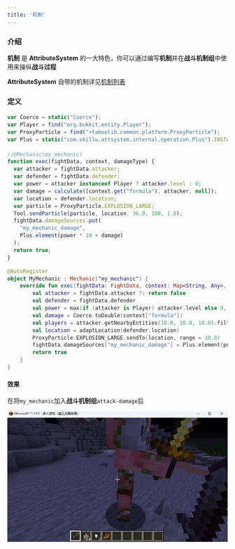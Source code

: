 ```yaml
---
title: '机制'
---
```


### 介绍

**机制** 是 **AttributeSystem** 的一大特色，你可以通过编写**机制**并在**战斗机制组**中使用来操纵**战斗过程**

 **AttributeSystem** 自带的机制详见[机制列表](https://blog.skillw.com/#sort=attsystem&doc=%E6%88%98%E6%96%97%E7%B3%BB%E7%BB%9F/Mechanics.md)

### 定义

```javascript
var Coerce = static("Coerce");
var Player = find("org.bukkit.entity.Player");
var ProxyParticle = find(">taboolib.common.platform.ProxyParticle");
var Plus = static("com.skillw.attsystem.internal.operation.Plus").INSTANCE;

//@Mechanic(my_mechanic)
function exec(fightData, context, damageType) {
  var attacker = fightData.attacker;
  var defender = fightData.defender;
  var power = attacker instanceof Player ? attacker.level : 0;
  var damage = calculate([context.get("formula"), attacker, null]);
  var location = defender.location;
  var particle = ProxyParticle.EXPLOSION_LARGE;
  Tool.sendParticle(particle, location, 36.0, 100, 1.0);
  fightData.damageSources.put(
    "my_mechanic_damage",
    Plus.element(power * 10 + damage)
  );
  return true;
}
```

```kotlin
@AutoRegister
object MyMechanic : Mechanic("my_mechanic") {
    override fun exec(fightData: FightData, context: Map<String, Any>, damageType: DamageType): Any? {
        val attacker = fightData.attacker ?: return false
        val defender = fightData.defender
        val power = max(if (attacker is Player) attacker.level else 0, 0)
        val damage = Coerce.toDouble(context["formula"])
        val players = attacker.getNearbyEntities(10.0, 10.0, 10.0).filterIsInstance<Player>().map { adaptPlayer(it) }
        val location = adaptLocation(defender.location)
        ProxyParticle.EXPLOSION_LARGE.sendTo(location, range = 10.0)
        fightData.damageSources["my_mechanic_damage"] = Plus.element(power * 10 + damage)
        return true
    }
}
```

#### 效果

在将`my_mechanic`加入**战斗机制组**`attack-damage`后

![mechanic](images/my_mechanic.gif)
